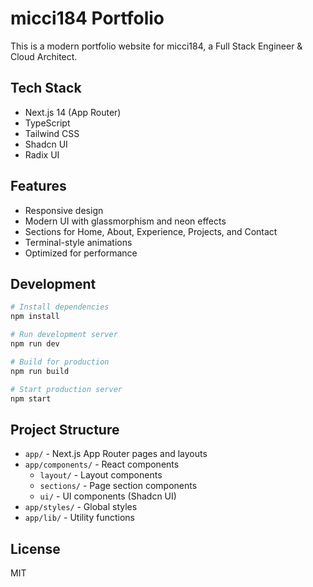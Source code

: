 # micci184 Portfolio

This is a modern portfolio website for micci184, a Full Stack Engineer & Cloud Architect.

## Tech Stack

- Next.js 14 (App Router)
- TypeScript
- Tailwind CSS
- Shadcn UI
- Radix UI

## Features

- Responsive design
- Modern UI with glassmorphism and neon effects
- Sections for Home, About, Experience, Projects, and Contact
- Terminal-style animations
- Optimized for performance

## Development

```bash
# Install dependencies
npm install

# Run development server
npm run dev

# Build for production
npm run build

# Start production server
npm start
```

## Project Structure

- `app/` - Next.js App Router pages and layouts
- `app/components/` - React components
  - `layout/` - Layout components
  - `sections/` - Page section components
  - `ui/` - UI components (Shadcn UI)
- `app/styles/` - Global styles
- `app/lib/` - Utility functions

## License

MIT
